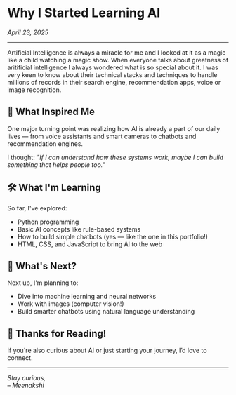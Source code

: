 # Why I Started Learning AI

*April 23, 2025*

---

Artificial Intelligence is always a miracle for me and I looked at it as a magic like a child watching a magic show. When everyone talks about greatness of aritificial intelligence I always wondered what is so special about it. I was very keen to know about their technical stacks and techniques to handle millions of records in their search engine, recommendation apps, voice or image recognition.

## 🌟 What Inspired Me

One major turning point was realizing how AI is already a part of our daily lives — from voice assistants and smart cameras to chatbots and recommendation engines.

I thought: _"If I can understand how these systems work, maybe I can build something that helps people too."_

## 🛠️ What I'm Learning

So far, I've explored:

- Python programming
- Basic AI concepts like rule-based systems
- How to build simple chatbots (yes — like the one in this portfolio!)
- HTML, CSS, and JavaScript to bring AI to the web

## 🚀 What's Next?

Next up, I'm planning to:

- Dive into machine learning and neural networks
- Work with images (computer vision!)
- Build smarter chatbots using natural language understanding

## 💬 Thanks for Reading!

If you're also curious about AI or just starting your journey, I’d love to connect.

---

*Stay curious,  
– Meenakshi*


